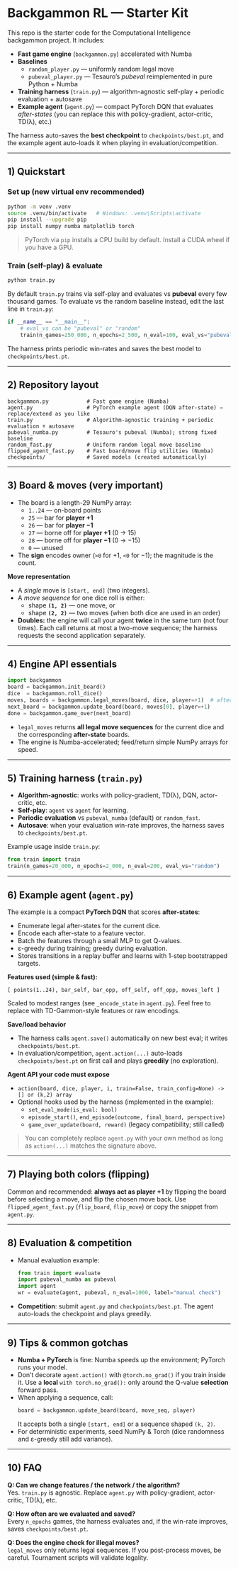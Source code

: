 # Backgammon RL — Starter Kit

This repo is the starter code for the Computational Intelligence backgammon project. It includes:

- **Fast game engine** (`backgammon.py`) accelerated with Numba
- **Baselines**
  - `random_player.py` — uniformly random legal move
  - `pubeval_player.py` — Tesauro’s *pubeval* reimplemented in pure Python + Numba
- **Training harness** (`train.py`) — algorithm-agnostic self-play + periodic evaluation + autosave
- **Example agent** (`agent.py`) — compact PyTorch DQN that evaluates *after-states* (you can replace this with policy-gradient, actor-critic, TD(λ), etc.)

The harness auto-saves the **best checkpoint** to `checkpoints/best.pt`, and the example agent auto-loads it when playing in evaluation/competition.

---

## 1) Quickstart

### Set up (new virtual env recommended)
```bash
python -m venv .venv
source .venv/bin/activate   # Windows: .venv\Scripts\activate
pip install --upgrade pip
pip install numpy numba matplotlib torch
```
> PyTorch via `pip` installs a CPU build by default. Install a CUDA wheel if you have a GPU.

### Train (self-play) & evaluate
```bash
python train.py
```

By default `train.py` trains via self-play and evaluates vs **pubeval** every few thousand games. To evaluate vs the random baseline instead, edit the last line in `train.py`:

```python
if __name__ == "__main__":
    # eval_vs can be "pubeval" or "random"
    train(n_games=250_000, n_epochs=2_500, n_eval=100, eval_vs="pubeval")
```

The harness prints periodic win-rates and saves the best model to `checkpoints/best.pt`.

---

## 2) Repository layout

```
backgammon.py            # Fast game engine (Numba)
agent.py                 # PyTorch example agent (DQN after-state) — replace/extend as you like
train.py                 # Algorithm-agnostic training + periodic evaluation + autosave
pubeval_numba.py         # Tesauro's pubeval (Numba); strong fixed baseline
random_fast.py           # Uniform random legal move baseline
flipped_agent_fast.py    # Fast board/move flip utilities (Numba)
checkpoints/             # Saved models (created automatically)
```

---

## 3) Board & moves (very important)

- The board is a length-29 NumPy array:
  - `1..24` — on-board points
  - `25` — bar for **player +1**
  - `26` — bar for **player −1**
  - `27` — borne off for **player +1** (0 → 15)
  - `28` — borne off for **player −1** (0 → −15)
  - `0` — unused
- The **sign** encodes owner (`>0` for +1, `<0` for −1); the magnitude is the count.

**Move representation**
- A *single* move is `[start, end]` (two integers).
- A *move sequence* for one dice roll is either:
  - shape **`(1, 2)`** — one move, or
  - shape **`(2, 2)`** — two moves (when both dice are used in an order)
- **Doubles:** the engine will call your agent **twice** in the same turn (not four times). Each call returns at most a two-move sequence; the harness requests the second application separately.

---

## 4) Engine API essentials

```python
import backgammon
board = backgammon.init_board()
dice  = backgammon.roll_dice()
moves, boards = backgammon.legal_moves(board, dice, player=+1)  # after-states
next_board = backgammon.update_board(board, moves[0], player=+1)
done = backgammon.game_over(next_board)
```

- `legal_moves` returns **all legal move sequences** for the current dice and the corresponding **after-state** boards.
- The engine is Numba-accelerated; feed/return simple NumPy arrays for speed.

---

## 5) Training harness (`train.py`)

- **Algorithm-agnostic**: works with policy-gradient, TD(λ), DQN, actor-critic, etc.
- **Self-play**: `agent` vs `agent` for learning.
- **Periodic evaluation** vs `pubeval_numba` (default) or `random_fast`.
- **Autosave**: when your evaluation win-rate improves, the harness saves to `checkpoints/best.pt`.

Example usage inside `train.py`:
```python
from train import train
train(n_games=20_000, n_epochs=2_000, n_eval=200, eval_vs="random")
```

---

## 6) Example agent (`agent.py`)

The example is a compact **PyTorch DQN** that scores **after-states**:

- Enumerate legal after-states for the current dice.
- Encode each after-state to a feature vector.
- Batch the features through a small MLP to get Q-values.
- ε-greedy during training; greedy during evaluation.
- Stores transitions in a replay buffer and learns with 1-step bootstrapped targets.

**Features used (simple & fast):**
```
[ points(1..24), bar_self, bar_opp, off_self, off_opp, moves_left ]
```
Scaled to modest ranges (see `_encode_state` in `agent.py`). Feel free to replace with TD-Gammon-style features or raw encodings.

**Save/load behavior**
- The harness calls `agent.save()` automatically on new best eval; it writes `checkpoints/best.pt`.
- In evaluation/competition, `agent.action(...)` auto-loads `checkpoints/best.pt` on first call and plays **greedily** (no exploration).

**Agent API your code must expose**
- `action(board, dice, player, i, train=False, train_config=None) -> [] or (k,2) array`
- Optional hooks used by the harness (implemented in the example):
  - `set_eval_mode(is_eval: bool)`
  - `episode_start()`, `end_episode(outcome, final_board, perspective)`
  - `game_over_update(board, reward)` (legacy compatibility; still called)

> You can completely replace `agent.py` with your own method as long as `action(...)` matches the signature above.

---

## 7) Playing both colors (flipping)

Common and recommended: **always act as player +1** by flipping the board before selecting a move, and flip the chosen move back. Use `flipped_agent_fast.py` (`flip_board`, `flip_move`) or copy the snippet from `agent.py`.

---

## 8) Evaluation & competition

- Manual evaluation example:
  ```python
  from train import evaluate
  import pubeval_numba as pubeval
  import agent
  wr = evaluate(agent, pubeval, n_eval=1000, label="manual check")
  ```
- **Competition**: submit `agent.py` and `checkpoints/best.pt`. The agent auto-loads the checkpoint and plays greedily.

---

## 9) Tips & common gotchas

- **Numba + PyTorch** is fine: Numba speeds up the environment; PyTorch runs your model.
- Don’t decorate `agent.action()` with `@torch.no_grad()` if you train inside it. Use a **local** `with torch.no_grad():` only around the Q-value **selection** forward pass.
- When applying a sequence, call:
  ```python
  board = backgammon.update_board(board, move_seq, player)
  ```
  It accepts both a single `[start, end]` or a sequence shaped `(k, 2)`.
- For deterministic experiments, seed NumPy & Torch (dice randomness and ε-greedy still add variance).

---

## 10) FAQ

**Q: Can we change features / the network / the algorithm?**  
Yes. `train.py` is agnostic. Replace `agent.py` with policy-gradient, actor-critic, TD(λ), etc.

**Q: How often are we evaluated and saved?**  
Every `n_epochs` games, the harness evaluates and, if the win-rate improves, saves `checkpoints/best.pt`.

**Q: Does the engine check for illegal moves?**  
`legal_moves` only returns legal sequences. If you post-process moves, be careful. Tournament scripts will validate legality.
